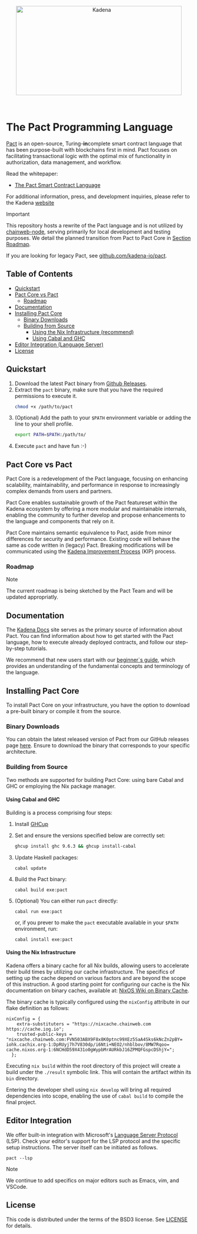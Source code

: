 <p align="center">
<img src="https://i.imgur.com/bAZFAGF.png" width="450" height="243" alt="Kadena" title="Kadena">
</p>

<p>&nbsp;</p>

# The Pact Programming Language

[Pact](http://kadena.io/build) is an open-source, Turing-**in**complete smart contract language that has been purpose-built with blockchains first in mind. Pact focuses on facilitating transactional logic with the optimal mix of functionality in authorization, data management, and workflow.

Read the whitepaper:

- [The Pact Smart Contract Language](https://d31d887a-c1e0-47c2-aa51-c69f9f998b07.filesusr.com/ugd/86a16f_442a542b64554cb2a4c1ae7f528ce4c3.pdf)

For additional information, press, and development inquiries, please refer to the Kadena [website](https://kadena.io)

> [!IMPORTANT]
> This repository hosts a rewrite of the Pact language and is not utilized by [chainweb-node](https://github.com/kadena-io/chainweb-node), 
> serving primarily for local development and testing purposes. We detail the planned transition from Pact to Pact Core in [Section Roadmap](#roadmap).

If you are looking for legacy Pact, see [github.com/kadena-io/pact](https://github.com/kadena-io/pact).

## Table of Contents
  - [Quickstart](#quickstart)
  - [Pact Core vs Pact](#pact-core-vs-pact)
    - [Roadmap](#roadmap)
  - [Documentation](#documentation)
  - [Installing Pact Core](#installing-pact-core)
    - [Binary Downloads](#binary-downloads)
	- [Building from Source](#building-from-source)
	  - [Using the Nix Infrastructure (recommend)](#using-the-nix-infrastructure)
	  - [Using Cabal and GHC](#using-cabal-and-ghc)
  - [Editor Integration (Language Server)](#editor-integration)
  - [License](#license)

## Quickstart

1. Download the latest Pact binary from [Github Releases](https://github.com/kadena-io/pact-core/releases/latest).
2. Extract the `pact` binary, make sure that you have the required permissions to execute it.
   ```bash
   chmod +x /path/to/pact
   ```
3. (Optional) Add the path to your `$PATH` environment variable or adding the line to your shell profile.
   ```bash
   export PATH=$PATH:/path/to/
   ```
4. Execute `pact` and have fun :-)

## Pact Core vs Pact
Pact Core is a redevelopment of the Pact language, focusing on enhancing scalability, maintainability, and performance in response to increasingly complex demands from users and partners.

Pact Core enables sustainable growth of the Pact featureset within the Kadena ecosystem by offering a more modular and maintainable internals, enabling the community to further develop and propose enhancements to the language and components that rely on it.

Pact Core maintains semantic equivalence to Pact, aside from minor differences for security and performance. Existing code will behave the same as code written in (legacy) Pact. Breaking modifications will be communicated using the [Kadena Improvement Process](https://github.com/kadena-io/kips) (KIP) process.

### Roadmap
> [!NOTE]
> The current roadmap is being sketched by the Pact Team and will be updated appropriatly.

## Documentation
The [Kadena Docs](https://docs.kadena.io/pact) site serves as the primary source of information about Pact.
You can find information about how to get started with the Pact language, how to execute already deployed contracts, and follow
our step-by-step tutorials. 

We recommend that new users start with our [beginner`s guide](https://docs.kadena.io/pact/beginner), which provides an 
understanding of the fundamental concepts and terminology of the language.

## Installing Pact Core
To install Pact Core on your infrastructure, you have the option to download a pre-built binary or compile it from the source.

### Binary Downloads
You can obtain the latest released version of Pact from our GitHub releases page [here](https://github.com/kadena-io/pact-core/releases).
Ensure to download the binary that corresponds to your specific architecture.

### Building from Source
Two methods are supported for building Pact Core: using bare Cabal and GHC or employing the Nix package manager.

#### Using Cabal and GHC

Building is a process comprising four steps:
1. Install [GHCup](https://www.haskell.org/ghcup/)
2. Set and ensure the versions specified below are correctly set:
   ```bash
   ghcup install ghc 9.6.3 && ghcup install-cabal
   ```
3. Update Haskell packages:
   ```shell
   cabal update
   ```
4. Build the Pact binary:
   ```shell
   cabal build exe:pact
   ```

5. (Optional) You can either run `pact` directly:
   ```shell
   cabal run exe:pact
   ```
   or, if you prever to make the `pact` executable available in your `$PATH` environment, run:
   ```shell
   cabal install exe:pact
   ```

#### Using the Nix Infrastructure
Kadena offers a binary cache for all Nix builds, allowing users to accelerate their build times by utilizing our cache infrastructure.
The specifics of setting up the cache depend on various factors and are beyond the scope of this instruction.
A good starting point for configuring our cache is the Nix documentation on binary caches, available at: [NixOS Wiki on Binary Cache](https://nixos.wiki/wiki/Binary_Cache).

The binary cache is typically configured using the `nixConfig` attribute in our flake definition as follows:

```
nixConfig = {
    extra-substituters = "https://nixcache.chainweb.com https://cache.iog.io";
    trusted-public-keys = "nixcache.chainweb.com:FVN503ABX9F8x8K0ptnc99XEz5SaA4Sks6kNcZn2pBY= iohk.cachix.org-1:DpRUyj7h7V830dp/i6Nti+NEO2/nhblbov/8MW7Rqoo= cache.nixos.org-1:6NCHdD59X431o0gWypbMrAURkbJ16ZPMQFGspcDShjY=";
  };
```

Executing `nix build` within the root directory of this project will create a build under the `./result` symbolic link.
This will contain the artifact within its `bin` directory.

Entering the developer shell using `nix develop` will bring all required dependencies into scope, enabling the use of
`cabal build` to compile the final project.


## Editor Integration

We offer built-in integration with Microsoft's [Language Server Protocol](https://microsoft.github.io/language-server-protocol/) (LSP).
Check your editor's support for the LSP protocol and the specific setup instructions. The server itself can be initiated as follows.
```shell
pact --lsp
```

> [!NOTE]
> We continue to add specifics on major editors such as Emacs, vim, and VSCode.

## License

This code is distributed under the terms of the BSD3 license. See [LICENSE](LICENSE) for details.

